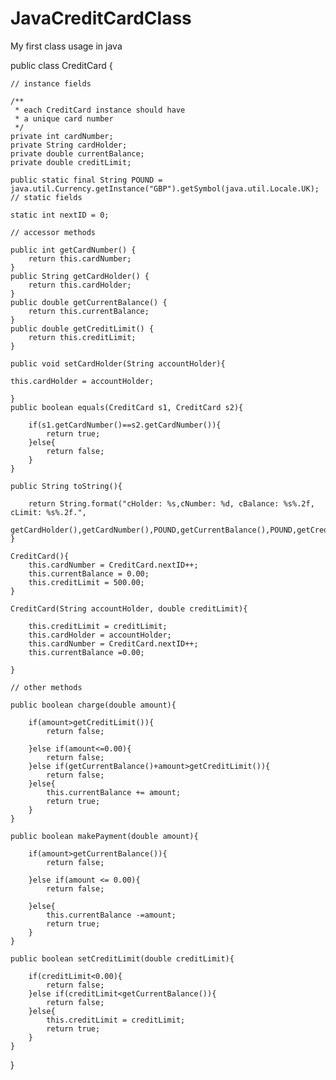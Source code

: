 # JavaCreditCardClass
My first class usage in java

public class CreditCard {

    // instance fields
	
    /**
     * each CreditCard instance should have
     * a unique card number
     */
    private int cardNumber;
    private String cardHolder;
    private double currentBalance;
    private double creditLimit;
    
    public static final String POUND = java.util.Currency.getInstance("GBP").getSymbol(java.util.Locale.UK);
    // static fields
    
    static int nextID = 0;
    
    // accessor methods

    public int getCardNumber() {
        return this.cardNumber;
    }
    public String getCardHolder() {
    	return this.cardHolder;
    }
    public double getCurrentBalance() {
    	return this.currentBalance;
    }
    public double getCreditLimit() {
    	return this.creditLimit;
    }
    
    public void setCardHolder(String accountHolder){	
    
    this.cardHolder = accountHolder;
    
    }
    public boolean equals(CreditCard s1, CreditCard s2){

    	if(s1.getCardNumber()==s2.getCardNumber()){
    		return true;
    	}else{
    		return false;
    	}
    }
    
    public String toString(){
    	
    	return String.format("cHolder: %s,cNumber: %d, cBalance: %s%.2f, cLimit: %s%.2f.", 
    			getCardHolder(),getCardNumber(),POUND,getCurrentBalance(),POUND,getCreditLimit());
    }
    
    CreditCard(){
    	this.cardNumber = CreditCard.nextID++;
    	this.currentBalance = 0.00;
    	this.creditLimit = 500.00;
    }
    
    CreditCard(String accountHolder, double creditLimit){
    	
    	this.creditLimit = creditLimit;
    	this.cardHolder = accountHolder;
    	this.cardNumber = CreditCard.nextID++;
    	this.currentBalance =0.00;
    	
    }
    
    // other methods
    
    public boolean charge(double amount){
    	
    	if(amount>getCreditLimit()){
    		return false;
    	
    	}else if(amount<=0.00){
    		return false;
    	}else if(getCurrentBalance()+amount>getCreditLimit()){
    		return false;
    	}else{
    		this.currentBalance += amount;
   		 	return true;
    	}
    }
    
    public boolean makePayment(double amount){
    	
    	if(amount>getCurrentBalance()){
    		return false;
    		
    	}else if(amount <= 0.00){
    		return false;
    		
    	}else{
    		this.currentBalance -=amount;
    		return true;
    	}
    }
    
    public boolean setCreditLimit(double creditLimit){
    	
    	if(creditLimit<0.00){
    		return false;
    	}else if(creditLimit<getCurrentBalance()){
    		return false;
    	}else{
    		this.creditLimit = creditLimit;
    		return true;
    	}
    }   
}
